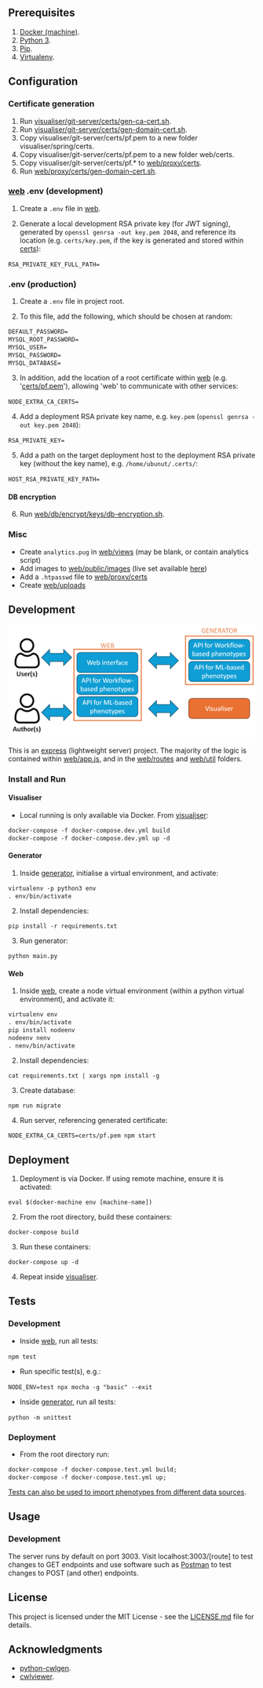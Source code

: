 ## Prerequisites

1. [Docker (machine)](https://docs.docker.com/machine/install-machine/).
2. [Python 3](https://www.python.org/downloads/release/python-370/).
3. [Pip](https://pip.pypa.io/en/stable/installing/).
4. [Virtualenv](https://virtualenv.pypa.io/en/latest/installation/).

## Configuration

### Certificate generation

1. Run [visualiser/git-server/certs/gen-ca-cert.sh](visualiser/git-server/certs/gen-ca-cert.sh).
2. Run [visualiser/git-server/certs/gen-domain-cert.sh](visualiser/git-server/certs/gen-domain-cert.sh).
3. Copy visualiser/git-server/certs/pf.pem to a new folder visualiser/spring/certs.
4. Copy visualiser/git-server/certs/pf.pem to a new folder web/certs.
5. Copy visualiser/git-server/certs/pf.* to [web/proxy/certs](web/proxy/certs).
6. Run [web/proxy/certs/gen-domain-cert.sh](web/proxy/certs/gen-domain-cert.sh).

### [web](web) .env (development)

1. Create a `.env` file in [web](web).

2. Generate a local development RSA private key (for JWT signing), generated by `openssl genrsa -out key.pem 2048`, and reference its location (e.g. `certs/key.pem`, if the key is generated and stored within [certs](web/certs)):

`RSA_PRIVATE_KEY_FULL_PATH=`

### .env (production)

1. Create a `.env` file in project root.

2. To this file, add the following, which should be chosen at random:

```
DEFAULT_PASSWORD=
MYSQL_ROOT_PASSWORD=
MYSQL_USER=
MYSQL_PASSWORD=
MYSQL_DATABASE=
```

3. In addition, add the location of a root certificate within [web](web) (e.g. '[certs/pf.pem](web/certs/pf.pem)'), allowing 'web' to communicate with other services:

`NODE_EXTRA_CA_CERTS=`

4. Add a deployment RSA private key name, e.g. `key.pem` (`openssl genrsa -out key.pem 2048`):

`RSA_PRIVATE_KEY=`

5. Add a path on the target deployment host to the deployment RSA private key (without the key name), e.g. `/home/ubunut/.certs/`:

`HOST_RSA_PRIVATE_KEY_PATH=`

#### DB encryption

6. Run [web/db/encrypt/keys/db-encryption.sh](web/db/encrypt/keys/db-encryption.sh).

### Misc

- Create `analytics.pug` in [web/views](web/views) (may be blank, or contain analytics script)
- Add images to [web/public/images](web/public/images) (live set available [here](https://drive.google.com/file/d/1ecZm_kBIxzXZicyAvMNHW1Tw77UWOv-K))
- Add a `.htpasswd` file to [web/proxy/certs](web/proxy/certs)
- Create [web/uploads](web/uploads)

## Development

<img src="docs/images/architecture.png" width="650">

This is an [express](https://expressjs.com/) (lightweight server) project. The majority of the logic is contained within [web/app.js](web/app.js), and in the [web/routes](web/routes) and [web/util](web/util) folders.

### Install and Run

#### Visualiser

- Local running is only available via Docker. From [visualiser](visualiser):

```
docker-compose -f docker-compose.dev.yml build
docker-compose -f docker-compose.dev.yml up -d
```

#### Generator

1. Inside [generator](generator), initialise a virtual environment, and activate:

```
virtualenv -p python3 env
. env/bin/activate
```

2. Install dependencies:

```
pip install -r requirements.txt
```

3. Run generator:

```
python main.py
```

#### Web

1. Inside [web](web), create a node virtual environment (within a python virtual environment), and activate it:

```
virtualenv env
. env/bin/activate
pip install nodeenv
nodeenv nenv
. nenv/bin/activate
```

2. Install dependencies:

```
cat requirements.txt | xargs npm install -g
```

3. Create database:

```
npm run migrate
```

4. Run server, referencing generated certificate:

```
NODE_EXTRA_CA_CERTS=certs/pf.pem npm start
```

## Deployment

1. Deployment is via Docker. If using remote machine, ensure it is activated:

```
eval $(docker-machine env [machine-name])
```

2. From the root directory, build these containers:

```
docker-compose build
```

3. Run these containers:

```
docker-compose up -d
```

4. Repeat inside [visualiser](visualiser).

## Tests

### Development

- Inside [web](web), run all tests:

`npm test`

- Run specific test(s), e.g.:

`NODE_ENV=test npx mocha -g "basic" --exit`

- Inside [generator](generator), run all tests:

`python -m unittest`

### Deployment

- From the root directory run:

```
docker-compose -f docker-compose.test.yml build;
docker-compose -f docker-compose.test.yml up;
```

[Tests can also be used to import phenotypes from different data sources](web/test#tests).

## Usage

### Development

The server runs by default on port 3003. Visit localhost:3003/[route] to test changes to GET endpoints and use software such as [Postman](https://www.getpostman.com/) to test changes to POST (and other) endpoints.

## License

This project is licensed under the MIT License - see the [LICENSE.md](LICENSE.md) file for details.

## Acknowledgments

* [python-cwlgen](https://github.com/kclhi/python-cwlgen).
* [cwlviewer](https://github.com/kclhi/cwlviewer).
